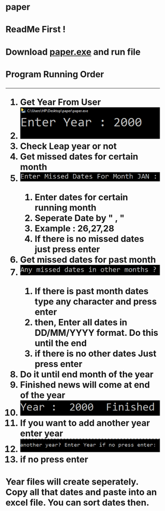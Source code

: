 # paper
<h1>ReadMe First ! </h1>
<h1> Download <a href="https://github.com/raguraj-sivanantham/paper/raw/master/paper.exe">paper.exe</a> and run file </h1>
<h1> Program Running Order </ht>
<hr>
<ol>
  <li> Get Year From User</li>
  <li> <img src="https://github.com/raguraj-sivanantham/paper/blob/master/images/img1.PNG"></li>
  <li> Check Leap year or not </li>
  <li> Get missed dates for certain month </li>
  <li><img src="https://github.com/raguraj-sivanantham/paper/blob/master/images/img2.PNG"></li>
  <ol>
    <li>  Enter dates for certain running month</li>
    <li> Seperate Date by " , " </li>
    <li> Example : 26,27,28 </li>
    <li> If there is no missed dates just press enter </li>
   </ol>
   <li> Get missed dates for past month</li>
   <li><img src="https://github.com/raguraj-sivanantham/paper/blob/master/images/img3.PNG"></li>
    <ol>
      <li> If there is past month dates type any character and press enter </li>
      <li> then, Enter all dates in DD/MM/YYYY format. Do this until the end </li>
      <li> if there is no other dates Just press enter</li>
     </ol>
    <li> Do it until end month of the year </li>
    <li> Finished news will come at end of the year </li>
    <li><img src="https://github.com/raguraj-sivanantham/paper/blob/master/images/img4.PNG"></li>
    <li>If you want to add another year enter year</li>
    <li><img src="https://github.com/raguraj-sivanantham/paper/blob/master/images/img5.PNG"></li>
    <li> if no press enter </li>
   </ol>
  <h1> Year files will create seperately. Copy all that dates and paste into an excel file. You can sort dates then. </h1>
     
